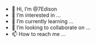 - 👋 Hi, I’m @7Edison
- 👀 I’m interested in ...
- 🌱 I’m currently learning ...
- 💞️ I’m looking to collaborate on ...
- 📫 How to reach me ...

<!---
7Edison/7Edison is a ✨ special ✨ repository because its `README.md` (this file) appears on your GitHub profile.
You can click the Preview link to take a look at your changes.
--->
